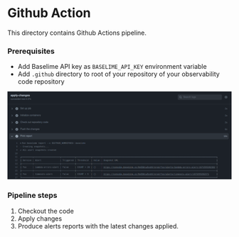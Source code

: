 # Github Action

This directory contains Github Actions pipeline.

### Prerequisites
* Add Baselime API key as `BASELIME_API_KEY` environment variable
* Add `.github` directory to root of your repository of your observability code repository

![img.png](img.png)

### Pipeline steps
1. Checkout the code
2. Apply changes
3. Produce alerts reports with the latest changes applied.